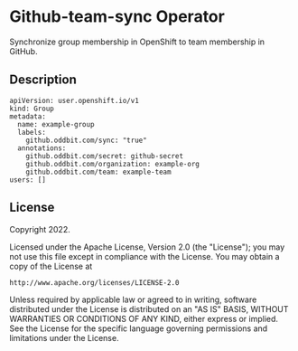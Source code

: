 # Github-team-sync Operator

Synchronize group membership in OpenShift to team membership in GitHub.

## Description

```
apiVersion: user.openshift.io/v1
kind: Group
metadata:
  name: example-group
  labels:
    github.oddbit.com/sync: "true"
  annotations:
    github.oddbit.com/secret: github-secret
    github.oddbit.com/organization: example-org
    github.oddbit.com/team: example-team
users: []
```

## License

Copyright 2022.

Licensed under the Apache License, Version 2.0 (the "License");
you may not use this file except in compliance with the License.
You may obtain a copy of the License at

    http://www.apache.org/licenses/LICENSE-2.0

Unless required by applicable law or agreed to in writing, software
distributed under the License is distributed on an "AS IS" BASIS,
WITHOUT WARRANTIES OR CONDITIONS OF ANY KIND, either express or implied.
See the License for the specific language governing permissions and
limitations under the License.

